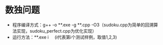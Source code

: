 # 数独问题

+ 程序编译方式：g++ -o \*\*.exe -g \*\*.cpp -O3（sudoku.cpp为简单的回溯算法实现，sudoku_perfect.cpp为优化实现）
+ 运行方法：**.exe i  &nbsp; &nbsp; (i代表第i个测试样例，取值1,2,3)